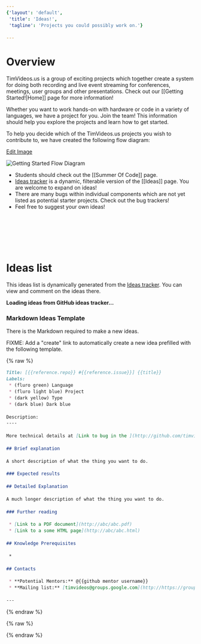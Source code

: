 ```yaml
---
{'layout': 'default',
 'title': 'Ideas!',
 'tagline': 'Projects you could possibly work on.'}

---
```


# Overview

TimVideos.us is a group of exciting projects which together create a system for doing both recording and live event streaming for conferences, meetings, user groups and other presentations. Check out our [[Getting Started!|Home]] page for more information!

Whether you want to work hands-on with hardware or code in a variety of languages, we have a project for you. Join the team! This information should help you explore the projects and learn how to get started. 

To help you decide which of the TimVideos.us projects you wish to contribute to, we have created the following flow diagram:

[Edit Image](https://docs.google.com/a/mithis.com/drawings/d/1zYlT69xQqbAjzuJgKj-UhO1vRF5JNLpic8xmPrfNtXM/edit)

<img src="https://docs.google.com/drawings/d/1zYlT69xQqbAjzuJgKj-UhO1vRF5JNLpic8xmPrfNtXM/pub?w=960&amp;h=720" usemap="#wiki-flow-diagram-map" alt="Getting Started Flow Diagram">

<map name="wiki-flow-diagram-map">
 <area shape="rect" coords="47,458,197,549"  href="#hdmi2usb-extension-boards-projects"
  title="HDMI2USB Extension Board Tasks"></area>
 <area shape="rect" coords="209,463,360,552" href="#hdmi2usb-firmware-projects"
  title="HDMI2USB Firmware Tasks"></area>
 <area shape="rect" coords="451,466,602,550" href="#gst-switch"
  title="gst-switch Tasks"></area>
 <area shape="rect" coords="449,557,600,642" href="#gstreamer"
  title="gstreamer Tasks"></area>
 <area shape="rect" coords="615,462,763,550" href="#flumotion"
  title="flumotion Tasks"></area>
 <area shape="rect" coords="773,462,923,551" href="#streaming-system"
  title="Tim Video's Website"></area>
 <area shape="rect" coords="586,65,723,215"  href="#software-projects"
  title="Software Tasks"></area>
 <area shape="rect" coords="228,65,374,210"  href="#hardware-projects"
  title="Hardware Tasks"></area>
 <area shape="rect" coords="209,301,355,444" href="#hdmi2usb-firmware-projects"
  title="Firmware Tasks"></area>
 <area shape="rect" coords="453,296,598,448" href="#gst-switch"
  title="C Tasks"></area>
 <area shape="rect" coords="615,298,760,449" href="#streaming-system"
  title="Python Tasks"></area>
 <area shape="rect" coords="774,298,927,448" href="#streaming-system"
  title="Web Tasks"></area>
</map>

 * Students should check out the [[Summer Of Code]] page.
 * [Ideas tracker](https://github.com/timvideos/getting-started/issues?state=open) is a dynamic, filterable version of the [[Ideas]] page.  You are welcome to expand on ideas!
 * There are many bugs within individual components which are not yet listed as potential starter projects. Check out the bug trackers!
 * Feel free to suggest your own ideas!


<br>
<br>
<br>
<br>
<br>

# Ideas list

This ideas list is dynamically generated from the [Ideas tracker](https://github.com/timvideos/getting-started/issues?state=open). 
You can view and comment on the ideas there.

<div id="ideas"><b>Loading ideas from GitHub ideas tracker...</b></div>


### Markdown Ideas Template

There is the Markdown required to make a new ideas.

FIXME: Add a "create" link to automatically create a new idea prefilled with the following template.

{% raw %}
~~~ markdown
Title: [{{reference.repo}} #{{reference.issue}}] {{title}}
Labels: 
 * (fluro green) Language
 * (fluro light blue) Project
 * (dark yellow) Type
 * (dark blue) Dark blue

Description:
----

More technical details at [Link to bug in the ](http://github.com/timvideos/{{reference.repo}}/issues/{{reference.issue}})

## Brief explanation

A short description of what the thing you want to do.

### Expected results

## Detailed Explanation

A much longer description of what the thing you want to do.

### Further reading

 * [Link to a PDF document](http://abc/abc.pdf)
 * [Link to a some HTML page](http://abc/abc.html)

## Knowledge Prerequisites

 *

## Contacts

 * **Potential Mentors:** @{{github mentor username}}
 * **Mailing list:** [timvideos@groups.google.com](http://https://groups.google.com/forum/#!forum/timvideos/)

---
~~~
{% endraw %}


<div style="display:none;" markdown="1">
<!-- Extra information to put in each project's section -->

<div id="gst-switch" markdown="1">
 * [Tasks in the gst-switch project](https://github.com/timvideos/getting-started/issues?labels=Project+-+gst-switch&page=1&state=open).
 * [Tasks in the gst-switch project dealing with **speaker tracking**]().
</div>


<div id="Streaming System (Website)" markdown="1">
[(Code)](http://github.com/timvideos/streaming-system) | [(IRC Channel)](irc://irc.freenode.org/#timvideos) | [(Bug Tracker)](http://github.com/timvideos/streaming-system/issues)

 * [Tasks in the **Streaming System Website** project](https://github.com/timvideos/getting-started/issues?labels=Project+-+Streaming+System+%28Website%29&page=1&state=open)

Streaming-system is a comprehensive video conferencing package that allows users to set up and deploy a live streaming system. It includes a website, setup scripts and watchdog code.

#### The streaming system including a django-based website, shell script setup scripts and Python watchdog code.
</div>

<div id="HDMI2USB" markdown="1">
HDMI2USB is a core hardware project in the Tim Videos suite. There are two types of projects to work on with the HDMI2USB system;

 * Firmware Projects - As the device uses a Xilinx Spartan 6 FPGA, developing much of the hardware is actually a process of developing software!<br>[More information on current HDMI2USB firmware](https://github.com/timvideos/HDMI2USB/wiki/Firmware).

 * Extension Boards - The Digilent ATLYS can be extended via the [VHDCI connector](http://en.wikipedia.org/wiki/Very-high-density_cable_interconnect).<br>[More information on existing HDMI2USB extension boards](https://github.com/timvideos/HDMI2USB/wiki/Getting-Started-with-an-Atlys-Board)


<p style='font-size: 18px; color: red; text-align: center;'>
<strong>!!! All hardware projects will require you to have a <a href="/HDMI2USB.html#digilent-atlys-prototype-board">Digilent ATLYS prototype board</a> !!!</strong>
</p>

If you can show that you are committed to developing hardware (such as being accepted into a program like Google Summer of Code), **you can apply for a grant to have a board provided to you for development.**

</div>

</div>

{% raw %}
<!-- Template for the idea list. Uses http://mustache.github.io/mustache.5.html -- You can't use markdown in this template. -->
<script type="text/html" id="ideas-template">
    {{#projects}}
    <div class="project">
        <h2>{{name}} <a href="https://github.com/timvideos/getting-started/issues?labels={{label.name}}"><img src="/images/link.png"></a></h2>
        <div class="label" style="background-color: #{{label.color}};">
            <a href="https://github.com/timvideos/getting-started/issues?labels={{label.name}}">
                {{label.name}}
            </a>
        </div>
        <div class="description">{{&body_html}}</div>
        {{#ideas}}
        <div id="{{number}}" class="idea {{hot}}">
            <h3>{{title}}<a href="{{html_url}}"><img src="/images/link.png"></a></h3>
            <div class="labels">
                {{#labels}}
                    <div class="label" style="background-color: #{{color}};">
                        <a href="https://github.com/timvideos/getting-started/issues?labels={{name}}">
                            {{name}}
                        </a>
                    </div>
                {{/labels}}
            </div>
            <div class="description">
                {{&body_html}}
            </div>
            <div class="extra_info">{{&reference.extra}}</div>
        </div>
        {{/ideas}}
    </div>
    <hr class="project-line">
    <hr class="project-line">
    <br>
    {{/projects}}
</script>

<script src="//ajax.googleapis.com/ajax/libs/jquery/1.11.0/jquery.min.js"></script>
<script src="//cdnjs.cloudflare.com/ajax/libs/mustache.js/0.7.2/mustache.min.js" type="text/javascript"></script>
<script src="/js/ideas.js" type="text/javascript"></script>
{% endraw %}
